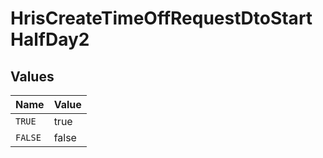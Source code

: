 # HrisCreateTimeOffRequestDtoStartHalfDay2


## Values

| Name    | Value   |
| ------- | ------- |
| `TRUE`  | true    |
| `FALSE` | false   |